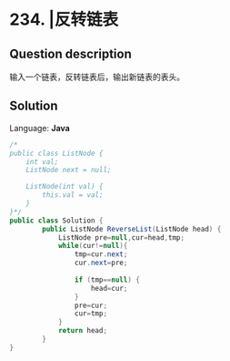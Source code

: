 # 234. |反转链表

## Question description


输入一个链表，反转链表后，输出新链表的表头。


## Solution

Language: **Java**

```Java
/*
public class ListNode {
    int val;
    ListNode next = null;

    ListNode(int val) {
        this.val = val;
    }
}*/
public class Solution {
        public ListNode ReverseList(ListNode head) {
            ListNode pre=null,cur=head,tmp;
            while(cur!=null){
                tmp=cur.next;
                cur.next=pre;
                
                if (tmp==null) {
                    head=cur;
                }
                pre=cur;
                cur=tmp;
            }
            return head;
        }
}
```


